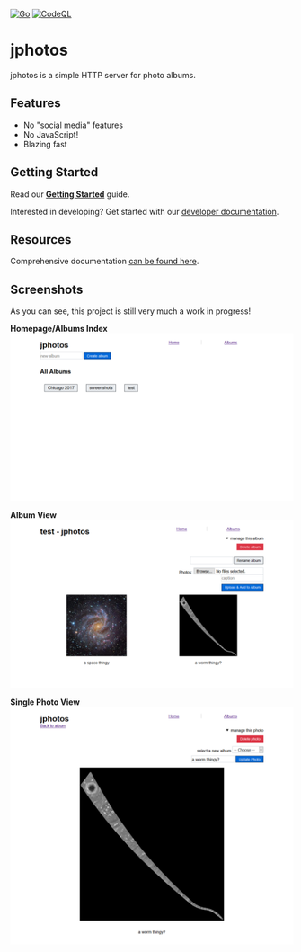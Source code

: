 [![Go](https://github.com/prplecake/jphotos/actions/workflows/go.yml/badge.svg)](https://github.com/prplecake/jphotos/actions/workflows/go.yml)
[![CodeQL](https://github.com/prplecake/jphotos/actions/workflows/codeql-analysis.yml/badge.svg)](https://github.com/prplecake/jphotos/actions/workflows/codeql-analysis.yml)

# jphotos

jphotos is a simple HTTP server for photo albums.

## Features

* No "social media" features
* No JavaScript!
* Blazing fast

## Getting Started

Read our [**Getting Started**][getting-started] guide.

Interested in developing? Get started with our [developer documentation][dev-docs].

[getting-started]:https://github.com/prplecake/jphotos/wiki/Getting-Started
[dev-docs]:https://github.com/prplecake/jphotos/wiki/Developing:-Getting-Started

## Resources

Comprehensive documentation [can be found here][wiki].

[wiki]:https://github.com/prplecake/jphotos/wiki

## Screenshots

As you can see, this project is still very much a work in progress!

**Homepage/Albums Index**
![albums index](assets/screenshots/albums-index.png)

**Album View**
![album view](assets/screenshots/album-view.png)

**Single Photo View**
![single photo view](assets/screenshots/single-photo-view.png)
